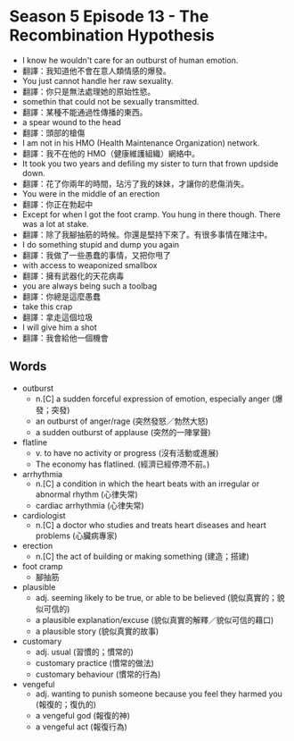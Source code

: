 # Season 5 Episode 13 - The Recombination Hypothesis

- I know he wouldn't care for an outburst of human emotion.
- 翻譯：我知道他不會在意人類情感的爆發。
- You just cannot handle her raw sexuality.
- 翻譯：你只是無法處理她的原始性慾。
- somethin that could not be sexually transmitted.
- 翻譯：某種不能通過性傳播的東西。
- a spear wound to the head
- 翻譯：頭部的槍傷
- I am not in his HMO (Health Maintenance Organization) network.
- 翻譯：我不在他的 HMO（健康維護組織）網絡中。
- It took you two years and defiling my sister to turn that frown updside down.
- 翻譯：花了你兩年的時間，玷污了我的妹妹，才讓你的悲傷消失。
- You were in the middle of an erection
- 翻譯：你正在勃起中
- Except for when I got the foot cramp. You hung in there though. There was a lot at stake.
- 翻譯：除了我腳抽筋的時候。你還是堅持下來了。有很多事情在賭注中。
- I do something stupid and dump you again
- 翻譯：我做了一些愚蠢的事情，又把你甩了
- with access to weaponized smallbox
- 翻譯：擁有武器化的天花病毒
- you are always being such a toolbag
- 翻譯：你總是這麼愚蠢
- take this crap
- 翻譯：拿走這個垃圾
- I will give him a shot
- 翻譯：我會給他一個機會

## Words

- outburst
  - n.[C] a sudden forceful expression of emotion, especially anger (爆發；突發)
  - an outburst of anger/rage (突然發怒／勃然大怒)
  - a sudden outburst of applause (突然的一陣掌聲)
- flatline
  - v. to have no activity or progress (沒有活動或進展)
  - The economy has flatlined. (經濟已經停滯不前。)
- arrhythmia
  - n.[C] a condition in which the heart beats with an irregular or abnormal rhythm (心律失常)
  - cardiac arrhythmia (心律失常)
- cardiologist
  - n.[C] a doctor who studies and treats heart diseases and heart problems (心臟病專家)
- erection
  - n.[C] the act of building or making something (建造；搭建)
- foot cramp
  - 腳抽筋
- plausible
  - adj. seeming likely to be true, or able to be believed (貌似真實的；貌似可信的)
  - a plausible explanation/excuse (貌似真實的解釋／貌似可信的藉口)
  - a plausible story (貌似真實的故事)
- customary
  - adj. usual (習慣的；慣常的)
  - customary practice (慣常的做法)
  - customary behaviour (慣常的行為)
- vengeful
  - adj. wanting to punish someone because you feel they harmed you (報復的；復仇的)
  - a vengeful god (報復的神)
  - a vengeful act (報復行為)